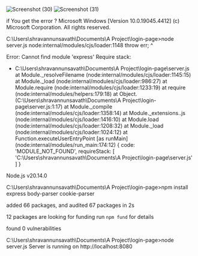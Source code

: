 
![Screenshot (30)](https://github.com/Nshravankumar4/login-page/assets/93977456/0c3d399e-915c-4426-90ba-fdcd57f32e6c)
![Screenshot (31)](https://github.com/Nshravankumar4/login-page/assets/93977456/b847b4af-e32b-4867-b105-761fbb31b59e)

if You get the error ?
Microsoft Windows [Version 10.0.19045.4412]
(c) Microsoft Corporation. All rights reserved.

C:\Users\shravannunsavath\Documents\A Project\login-page>node server.js
node:internal/modules/cjs/loader:1148
  throw err;
  ^

Error: Cannot find module 'express'
Require stack:
- C:\Users\shravannunsavath\Documents\A Project\login-page\server.js
    at Module._resolveFilename (node:internal/modules/cjs/loader:1145:15)
    at Module._load (node:internal/modules/cjs/loader:986:27)
    at Module.require (node:internal/modules/cjs/loader:1233:19)
    at require (node:internal/modules/helpers:179:18)
    at Object.<anonymous> (C:\Users\shravannunsavath\Documents\A Project\login-page\server.js:1:17)
    at Module._compile (node:internal/modules/cjs/loader:1358:14)
    at Module._extensions..js (node:internal/modules/cjs/loader:1416:10)
    at Module.load (node:internal/modules/cjs/loader:1208:32)
    at Module._load (node:internal/modules/cjs/loader:1024:12)
    at Function.executeUserEntryPoint [as runMain] (node:internal/modules/run_main:174:12) {
  code: 'MODULE_NOT_FOUND',
  requireStack: [
    'C:\\Users\\shravannunsavath\\Documents\\A Project\\login-page\\server.js'
  ]
}

Node.js v20.14.0

C:\Users\shravannunsavath\Documents\A Project\login-page>npm install express body-parser cookie-parser

added 66 packages, and audited 67 packages in 2s

12 packages are looking for funding
  run `npm fund` for details

found 0 vulnerabilities

C:\Users\shravannunsavath\Documents\A Project\login-page>node server.js
Server is running on http://localhost:8080

